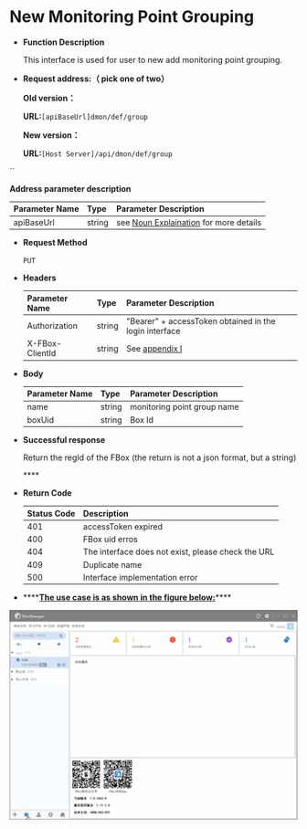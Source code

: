 # New Monitoring Point Grouping

* **Function Description**

   This interface is used for user to new add monitoring point grouping.

* **Request address:（ pick one of two）**

  **Old version：**

  **URL:**`[apiBaseUrl]dmon/def/group`

  **New version：**

  **URL:**`[Host Server]/api/dmon/def/group`

\`\`

**Address parameter description**

| Parameter Name | Type | Parameter Description |
| :--- | :--- | :--- |
| apiBaseUrl | string | see [Noun Explaination](https://app.gitbook.com/@upsilonauto/s/sdk-interface-and-http-interface/~/drafts/-Mj8wlgyy_R51z8IfQDt/http-document-1/login-interface/noun-explain-or-fbox-document) for more details |

* **Request Method**

   `PUT`

* **Headers**

  | Parameter Name | Type | Parameter Description |
  | :--- | :--- | :--- |
  | Authorization | string | "Bearer" + accessToken obtained in the login interface |
  | X-FBox-ClientId | string | See [appendix I](https://app.gitbook.com/@upsilonauto/s/sdk-interface-and-http-interface/~/drafts/-Mj96b3PNyYjsgMj5D8Y/http-document-1/appendix/untitled) |

* **Body**

  | Parameter Name | Type | Parameter Description |
  | :--- | :--- | :--- |
  | name | string | monitoring point group name |
  | boxUid | string | Box Id |

* **Successful response**

  Return the regId of the FBox \(the return is not a json format, but a string\)

  \*\*\*\*

* **Return Code**

  | Status Code | Description |
  | :--- | :--- |
  | 401 | accessToken expired |
  | 400 | FBox uid  erros |
  | 404 | The interface does not exist, please check the URL |
  | 409 | Duplicate name |
  | 500 | Interface implementation error |

* \*\*\*\*[**The use case is as shown in the figure below:**](https://docs.flexem.net/fbox/zh-cn/tutorials/Images/ApiDocs/DatamonitoringGroup.gif)\*\*\*\*

![](../../../../.gitbook/assets/image%20%2858%29.png)

